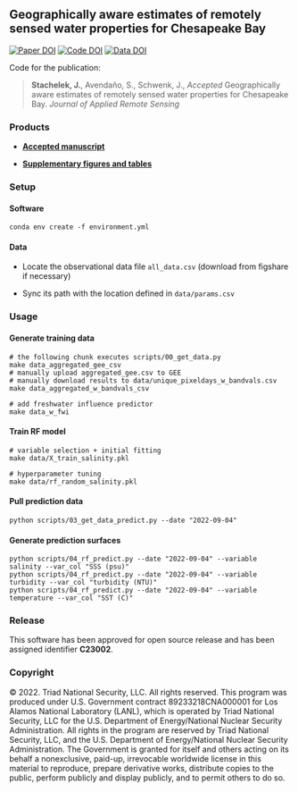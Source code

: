 ## Geographically aware estimates of remotely sensed water properties for Chesapeake Bay

[![Paper DOI](https://img.shields.io/badge/Paper-XXXX/XXXX-blue.svg)](https://doi.org) [![Code DOI](https://img.shields.io/badge/Code-10.5281/zenodo.7332558-blue.svg)](https://doi.org/10.5281/zenodo.7332558) [![Data DOI](https://img.shields.io/badge/Data-10.6084/m9.figshare.21578898-blue.svg)](https://doi.org/10.6084/m9.figshare.21578898)

Code for the publication:

> **Stachelek, J.**, Avendaño, S., Schwenk, J., *Accepted* Geographically aware estimates of remotely sensed water properties for Chesapeake Bay. *Journal of Applied Remote Sensing*

### Products

* ****[Accepted manuscript](https://github.com/DOE-ICoM/geowq-chesapeake/blob/main/manuscript/manuscript.pdf)****

* ****[Supplementary figures and tables](https://github.com/DOE-ICoM/geowq-chesapeake/blob/main/manuscript/supplement.pdf)****

<!-- * [Google Earth Engine App](https://jstacompute.users.earthengine.app/view/geowq) -->

### Setup

#### Software

```shell
conda env create -f environment.yml
```

#### Data

* Locate the observational data file `all_data.csv` (download from figshare if necessary)

* Sync its path with the location defined in `data/params.csv`

### Usage

#### Generate training data

```shell
# the following chunk executes scripts/00_get_data.py
make data_aggregated_gee_csv
# manually upload aggregated_gee.csv to GEE
# manually download results to data/unique_pixeldays_w_bandvals.csv
make data_aggregated_w_bandvals_csv

# add freshwater influence predictor
make data_w_fwi
```

#### Train RF model

```shell
# variable selection + initial fitting
make data/X_train_salinity.pkl

# hyperparameter tuning
make data/rf_random_salinity.pkl
```

#### Pull prediction data

```shell
python scripts/03_get_data_predict.py --date "2022-09-04"
```

#### Generate prediction surfaces

```shell
python scripts/04_rf_predict.py --date "2022-09-04" --variable salinity --var_col "SSS (psu)"
python scripts/04_rf_predict.py --date "2022-09-04" --variable turbidity --var_col "turbidity (NTU)"
python scripts/04_rf_predict.py --date "2022-09-04" --variable temperature --var_col "SST (C)"
```

### Release

This software has been approved for open source release and has been assigned identifier **C23002**.

### Copyright

© 2022. Triad National Security, LLC. All rights reserved. This program was produced under U.S. Government contract 89233218CNA000001 for Los Alamos National Laboratory (LANL), which is operated by Triad National Security, LLC for the U.S. Department of Energy/National Nuclear Security Administration. All rights in the program are reserved by Triad National Security, LLC, and the U.S. Department of Energy/National Nuclear Security Administration. The Government is granted for itself and others acting on its behalf a nonexclusive, paid-up, irrevocable worldwide license in this material to reproduce, prepare derivative works, distribute copies to the public, perform publicly and display publicly, and to permit others to do so.
